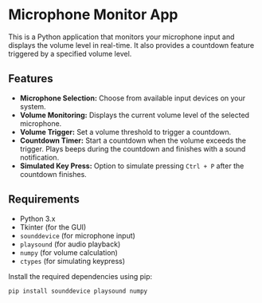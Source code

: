 # Microphone Monitor App

This is a Python application that monitors your microphone input and displays the volume level in real-time. It also provides a countdown feature triggered by a specified volume level.

## Features

- **Microphone Selection:** Choose from available input devices on your system.
- **Volume Monitoring:** Displays the current volume level of the selected microphone.
- **Volume Trigger:** Set a volume threshold to trigger a countdown.
- **Countdown Timer:** Start a countdown when the volume exceeds the trigger. Plays beeps during the countdown and finishes with a sound notification.
- **Simulated Key Press:** Option to simulate pressing `Ctrl + P` after the countdown finishes.

## Requirements

- Python 3.x
- Tkinter (for the GUI)
- `sounddevice` (for microphone input)
- `playsound` (for audio playback)
- `numpy` (for volume calculation)
- `ctypes` (for simulating keypress)

Install the required dependencies using pip:

```bash
pip install sounddevice playsound numpy
```
